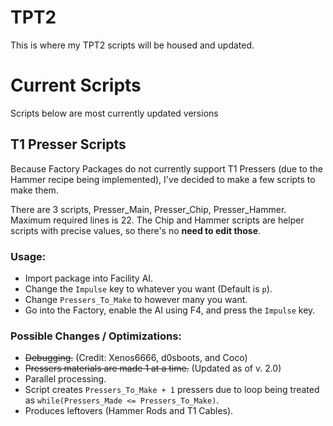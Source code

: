 # TPT2
This is where my TPT2 scripts will be housed and updated.

# Current Scripts
Scripts below are most currently updated versions

## T1 Presser Scripts
Because Factory Packages do not currently support T1 Pressers (due to the Hammer recipe being implemented), I've decided to make a few scripts to make them. 

There are 3 scripts, Presser_Main, Presser_Chip, Presser_Hammer. Maximum required lines is 22. The Chip and Hammer scripts are helper scripts with precise values, so there's no **need to edit those**.

### Usage:
- Import package into Facility AI.
- Change the `Impulse` key to whatever you want (Default is `p`).
- Change `Pressers_To_Make` to however many you want.
- Go into the Factory, enable the AI using F4, and press the `Impulse` key.

### Possible Changes / Optimizations:
- ~~Debugging.~~ (Credit: Xenos6666, d0sboots, and Coco)
- ~~Pressers materials are made 1 at a time.~~ (Updated as of v. 2.0)
- Parallel processing.
- Script creates `Pressers_To_Make + 1` pressers due to loop being treated as `while(Pressers_Made <= Pressers_To_Make)`.
- Produces leftovers (Hammer Rods and T1 Cables).
